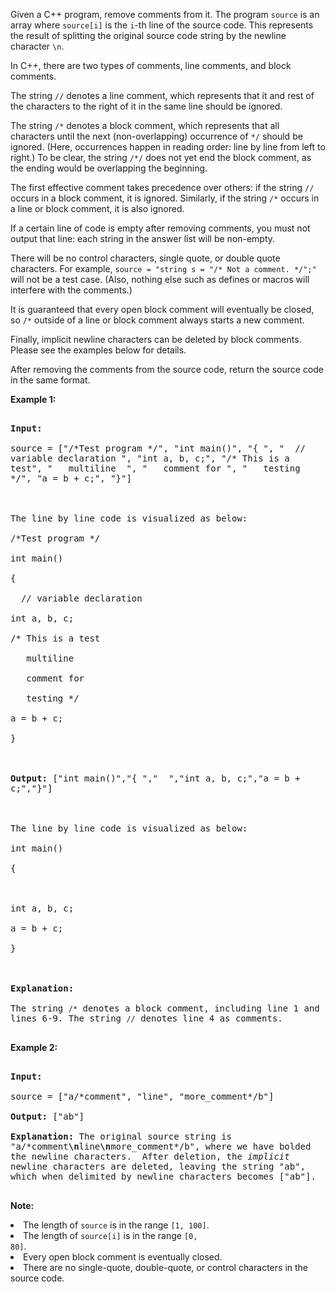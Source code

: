 Given a C++ program, remove comments from it. The program `` source `` is an array where `` source[i] `` is the `` i ``-th line of the source code. This represents the result of splitting the original source code string by the newline character `` \n ``.

In C++, there are two types of comments, line comments, and block comments.

The string `` // `` denotes a line comment, which represents that it and rest of the characters to the right of it in the same line should be ignored.

The string `` /* `` denotes a block comment, which represents that all characters until the next (non-overlapping) occurrence of `` */ `` should be ignored. (Here, occurrences happen in reading order: line by line from left to right.) To be clear, the string `` /*/ `` does not yet end the block comment, as the ending would be overlapping the beginning.

The first effective comment takes precedence over others: if the string `` // `` occurs in a block comment, it is ignored. Similarly, if the string `` /* `` occurs in a line or block comment, it is also ignored.

If a certain line of code is empty after removing comments, you must not output that line: each string in the answer list will be non-empty.

There will be no control characters, single quote, or double quote characters. For example, `` source = "string s = "/* Not a comment. */";" `` will not be a test case. (Also, nothing else such as defines or macros will interfere with the comments.)

It is guaranteed that every open block comment will eventually be closed, so `` /* `` outside of a line or block comment always starts a new comment.

Finally, implicit newline characters can be deleted by block comments. Please see the examples below for details.

After removing the comments from the source code, return the source code in the same format.

__Example 1:__  

<pre style="white-space: pre-wrap">
<b>Input:</b> 
source = ["/*Test program */", "int main()", "{ ", "  // variable declaration ", "int a, b, c;", "/* This is a test", "   multiline  ", "   comment for ", "   testing */", "a = b + c;", "}"]

The line by line code is visualized as below:
/*Test program */
int main()
{ 
  // variable declaration 
int a, b, c;
/* This is a test
   multiline  
   comment for 
   testing */
a = b + c;
}

<b>Output:</b> ["int main()","{ ","  ","int a, b, c;","a = b + c;","}"]

The line by line code is visualized as below:
int main()
{ 
  
int a, b, c;
a = b + c;
}

<b>Explanation:</b> 
The string <code>/*</code> denotes a block comment, including line 1 and lines 6-9. The string <code>//</code> denotes line 4 as comments.
</pre>

__Example 2:__  

<pre style="white-space: pre-wrap">
<b>Input:</b> 
source = ["a/*comment", "line", "more_comment*/b"]
<b>Output:</b> ["ab"]
<b>Explanation:</b> The original source string is "a/*comment<b>\n</b>line<b>\n</b>more_comment*/b", where we have bolded the newline characters.  After deletion, the <i>implicit</i> newline characters are deleted, leaving the string "ab", which when delimited by newline characters becomes ["ab"].
</pre>

__Note:__<li>The length of <code>source</code> is in the range <code>[1, 100]</code>.</li><li>The length of <code>source[i]</code> is in the range <code>[0, 80]</code>.</li><li>Every open block comment is eventually closed.</li><li>There are no single-quote, double-quote, or control characters in the source code.</li>